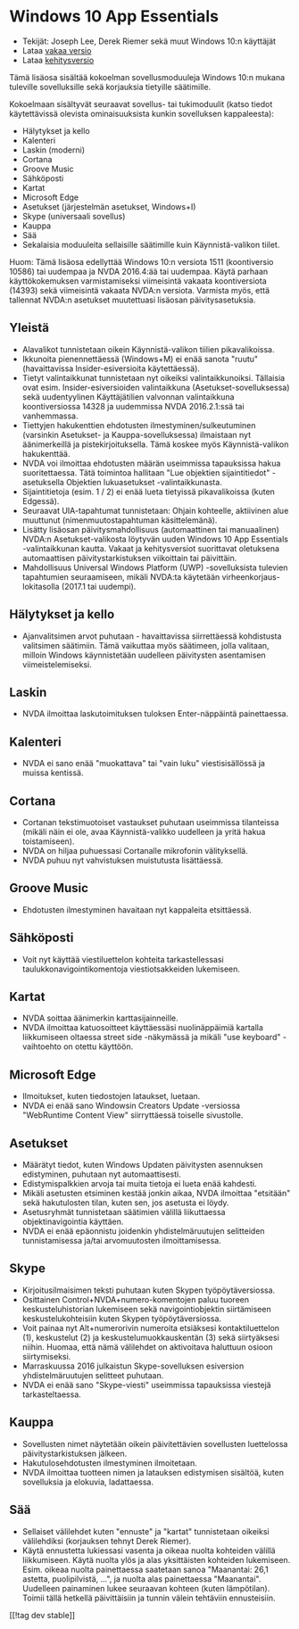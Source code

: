 # Windows 10 App Essentials #

* Tekijät: Joseph Lee, Derek Riemer sekä muut Windows 10:n käyttäjät
* Lataa [vakaa versio][1]
* Lataa [kehitysversio][2]

Tämä lisäosa sisältää kokoelman sovellusmoduuleja Windows 10:n mukana
tuleville sovelluksille sekä korjauksia tietyille säätimille.

Kokoelmaan sisältyvät seuraavat sovellus- tai tukimoduulit (katso tiedot
käytettävissä olevista ominaisuuksista kunkin sovelluksen kappaleesta):

* Hälytykset ja kello
* Kalenteri
* Laskin (moderni)
* Cortana
* Groove Music
* Sähköposti
* Kartat
* Microsoft Edge
* Asetukset (järjestelmän asetukset, Windows+I)
* Skype (universaali sovellus)
* Kauppa
* Sää
* Sekalaisia moduuleita sellaisille säätimille kuin Käynnistä-valikon
  tiilet.

Huom: Tämä lisäosa edellyttää Windows 10:n versiota 1511 (koontiversio
10586) tai uudempaa ja NVDA 2016.4:ää tai uudempaa. Käytä parhaan
käyttökokemuksen varmistamiseksi viimeisintä vakaata koontiversiota (14393)
sekä viimeisintä vakaata NVDA:n versiota. Varmista myös, että tallennat
NVDA:n asetukset muutettuasi lisäosan päivitysasetuksia.

## Yleistä

* Alavalikot tunnistetaan oikein Käynnistä-valikon tiilien pikavalikoissa.
* Ikkunoita pienennettäessä (Windows+M) ei enää sanota "ruutu"
  (havaittavissa Insider-esiversioita käytettäessä).
* Tietyt valintaikkunat tunnistetaan nyt oikeiksi
  valintaikkunoiksi. Tällaisia ovat esim. Insider-esiversioiden
  valintaikkuna (Asetukset-sovelluksessa) sekä uudentyylinen Käyttäjätilien
  valvonnan valintaikkuna koontiversiossa 14328 ja uudemmissa NVDA
  2016.2.1:ssä tai vanhemmassa.
* Tiettyjen hakukenttien ehdotusten ilmestyminen/sulkeutuminen (varsinkin
  Asetukset- ja Kauppa-sovelluksessa) ilmaistaan nyt äänimerkeillä ja
  pistekirjoituksella. Tämä koskee myös Käynnistä-valikon hakukenttää.
* NVDA voi ilmoittaa ehdotusten määrän useimmissa tapauksissa hakua
  suoritettaessa. Tätä toimintoa hallitaan "Lue objektien sijaintitiedot"
  -asetuksella Objektien lukuasetukset -valintaikkunasta.
* Sijaintitietoja (esim. 1 / 2) ei enää lueta tietyissä pikavalikoissa
  (kuten Edgessä).
* Seuraavat UIA-tapahtumat tunnistetaan: Ohjain kohteelle, aktiivinen alue
  muuttunut (nimenmuutostapahtuman käsittelemänä).
* Lisätty lisäosan päivitysmahdollisuus (automaattinen tai manuaalinen)
  NVDA:n Asetukset-valikosta löytyvän uuden Windows 10 App Essentials
  -valintaikkunan kautta. Vakaat ja kehitysversiot suorittavat oletuksena
  automaattisen päivitystarkistuksen viikoittain tai päivittäin.
* Mahdollisuus Universal Windows Platform (UWP) -sovelluksista tulevien
  tapahtumien seuraamiseen, mikäli NVDA:ta käytetään
  virheenkorjaus-lokitasolla (2017.1 tai uudempi).

## Hälytykset ja kello

* Ajanvalitsimen arvot puhutaan - havaittavissa siirrettäessä kohdistusta
  valitsimen säätimiin. Tämä vaikuttaa myös säätimeen, jolla valitaan,
  milloin Windows käynnistetään uudelleen päivitysten asentamisen
  viimeistelemiseksi.

## Laskin

* NVDA ilmoittaa laskutoimituksen tuloksen Enter-näppäintä painettaessa.

## Kalenteri

* NVDA ei sano enää "muokattava" tai "vain luku" viestisisällössä ja muissa
  kentissä.

## Cortana

* Cortanan tekstimuotoiset vastaukset puhutaan useimmissa tilanteissa
  (mikäli näin ei ole, avaa Käynnistä-valikko uudelleen ja yritä hakua
  toistamiseen).
* NVDA on hiljaa puhuessasi Cortanalle mikrofonin välityksellä.
* NVDA puhuu nyt vahvistuksen muistutusta lisättäessä.

## Groove Music

* Ehdotusten ilmestyminen havaitaan nyt kappaleita etsittäessä.

## Sähköposti

* Voit nyt käyttää viestiluettelon kohteita tarkastellessasi
  taulukkonavigointikomentoja viestiotsakkeiden lukemiseen.

## Kartat

* NVDA soittaa äänimerkin karttasijainneille.
* NVDA ilmoittaa katuosoitteet käyttäessäsi nuolinäppäimiä kartalla
  liikkumiseen oltaessa street side -näkymässä ja mikäli "use keyboard"
  -vaihtoehto on otettu käyttöön.

## Microsoft Edge

* Ilmoitukset, kuten tiedostojen lataukset, luetaan.
* NVDA ei enää sano Windowsin Creators Update -versiossa "WebRuntime Content
  View" siirryttäessä toiselle sivustolle.

## Asetukset

* Määrätyt tiedot, kuten Windows Updaten päivitysten asennuksen edistyminen,
  puhutaan nyt automaattisesti.
* Edistymispalkkien arvoja tai muita tietoja ei lueta enää kahdesti.
* Mikäli asetusten etsiminen kestää jonkin aikaa, NVDA ilmoittaa "etsitään"
  sekä hakutulosten tilan, kuten sen, jos asetusta ei löydy.
* Asetusryhmät tunnistetaan säätimien välillä liikuttaessa
  objektinavigointia käyttäen.
* NVDA ei enää epäonnistu joidenkin yhdistelmäruutujen selitteiden
  tunnistamisessa ja/tai arvomuutosten ilmoittamisessa.

## Skype

* Kirjoitusilmaisimen teksti puhutaan kuten Skypen työpöytäversiossa.
* Osittainen Control+NVDA+numero-komentojen paluu tuoreen
  keskusteluhistorian lukemiseen sekä navigointiobjektin siirtämiseen
  keskustelukohteisiin kuten Skypen työpöytäversiossa.
* Voit painaa nyt Alt+numerorivin numeroita etsiäksesi kontaktiluettelon
  (1), keskustelut (2) ja keskustelumuokkauskentän (3) sekä siirtyäksesi
  niihin. Huomaa, että nämä välilehdet on aktivoitava haluttuun osioon
  siirtymiseksi.
* Marraskuussa 2016 julkaistun Skype-sovelluksen esiversion
  yhdistelmäruutujen selitteet puhutaan.
* NVDA ei enää sano "Skype-viesti" useimmissa tapauksissa viestejä
  tarkasteltaessa.

## Kauppa

* Sovellusten nimet näytetään oikein päivitettävien sovellusten luettelossa
  päivitystarkistuksen jälkeen.
* Hakutulosehdotusten ilmestyminen ilmoitetaan.
* NVDA ilmoittaa tuotteen nimen ja latauksen edistymisen sisältöä, kuten
  sovelluksia ja elokuvia, ladattaessa.

## Sää

* Sellaiset välilehdet kuten "ennuste" ja "kartat" tunnistetaan oikeiksi
  välilehdiksi (korjauksen tehnyt Derek Riemer).
* Käytä ennustetta lukiessasi vasenta ja oikeaa nuolta kohteiden välillä
  liikkumiseen. Käytä nuolta ylös ja alas yksittäisten kohteiden
  lukemiseen. Esim.  oikeaa nuolta painettaessa saatetaan sanoa "Maanantai:
  26,1 astetta, puolipilvistä, ...", ja nuolta alas painettaessa
  "Maanantai". Uudelleen painaminen lukee seuraavan kohteen (kuten
  lämpötilan). Toimii tällä hetkellä päivittäisiin ja tunnin välein
  tehtäviin ennusteisiin.

[[!tag dev stable]]

[1]: https://addons.nvda-project.org/files/get.php?file=w10

[2]: https://addons.nvda-project.org/files/get.php?file=w10-dev

